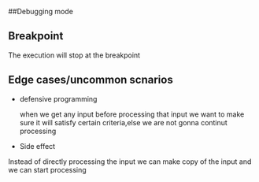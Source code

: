 ##Debugging mode



## Breakpoint

The execution will stop at the breakpoint

## Edge cases/uncommon scnarios

- defensive programming

     when we get any input before processing that input we want to make sure
it will satisfy certain criteria,else we are not gonna continut processing

- Side effect

Instead of directly processing the input we can make copy of the input and
we can start processing
	 